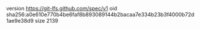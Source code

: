 version https://git-lfs.github.com/spec/v1
oid sha256:a0e610e770b4be6faf8b893089144b2bacaa7e334b23b3f4000b72d1ae9e38d9
size 2139
